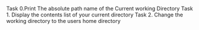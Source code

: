 Task 0.Print The absolute path name of the Current working Directory
Task 1. Display the contents list of your current directory
Task 2. Change the working directory to the users home directory
